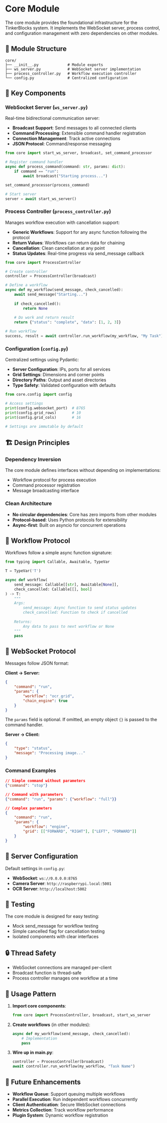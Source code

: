 # Core Module

The core module provides the foundational infrastructure for the TinkerBlocks system. It implements the WebSocket server, process control, and configuration management with zero dependencies on other modules.

## 📁 Module Structure

```
core/
├── __init__.py             # Module exports
├── ws_server.py            # WebSocket server implementation
├── process_controller.py   # Workflow execution controller
└── config.py               # Centralized configuration
```

## 🔧 Key Components

### WebSocket Server (`ws_server.py`)

Real-time bidirectional communication server:
- **Broadcast Support**: Send messages to all connected clients
- **Command Processing**: Extensible command handler registration
- **Connection Management**: Track active connections
- **JSON Protocol**: Command/response messaging

```python
from core import start_ws_server, broadcast, set_command_processor

# Register command handler
async def process_command(command: str, params: dict):
    if command == "run":
        await broadcast("Starting process...")

set_command_processor(process_command)

# Start server
server = await start_ws_server()
```

### Process Controller (`process_controller.py`)

Manages workflow execution with cancellation support:
- **Generic Workflows**: Support for any async function following the protocol
- **Return Values**: Workflows can return data for chaining
- **Cancellation**: Clean cancellation at any point
- **Status Updates**: Real-time progress via send_message callback

```python
from core import ProcessController

# Create controller
controller = ProcessController(broadcast)

# Define a workflow
async def my_workflow(send_message, check_cancelled):
    await send_message("Starting...")
    
    if check_cancelled():
        return None
        
    # Do work and return result
    return {"status": "complete", "data": [1, 2, 3]}

# Run workflow
success, result = await controller.run_workflow(my_workflow, "My Task")
```

### Configuration (`config.py`)

Centralized settings using Pydantic:
- **Server Configuration**: IPs, ports for all services
- **Grid Settings**: Dimensions and corner points
- **Directory Paths**: Output and asset directories
- **Type Safety**: Validated configuration with defaults

```python
from core.config import config

# Access settings
print(config.websocket_port)  # 8765
print(config.grid_rows)       # 10
print(config.grid_cols)       # 16

# Settings are immutable by default
```

## 🏗️ Design Principles

### Dependency Inversion
The core module defines interfaces without depending on implementations:
- Workflow protocol for process execution
- Command processor registration
- Message broadcasting interface

### Clean Architecture
- **No circular dependencies**: Core has zero imports from other modules
- **Protocol-based**: Uses Python protocols for extensibility
- **Async-first**: Built on asyncio for concurrent operations

## 🔄 Workflow Protocol

Workflows follow a simple async function signature:

```python
from typing import Callable, Awaitable, TypeVar

T = TypeVar('T')

async def workflow(
    send_message: Callable[[str], Awaitable[None]],
    check_cancelled: Callable[[], bool]
) -> T:
    """
    Args:
        send_message: Async function to send status updates
        check_cancelled: Function to check if cancelled
    
    Returns:
        Any data to pass to next workflow or None
    """
    pass
```

## 🔌 WebSocket Protocol

Messages follow JSON format:

**Client → Server:**
```json
{
    "command": "run",
    "params": {
        "workflow": "ocr_grid",
        "chain_engine": true
    }
}
```

The `params` field is optional. If omitted, an empty object `{}` is passed to the command handler.

**Server → Client:**
```json
{
    "type": "status",
    "message": "Processing image..."
}
```

### Command Examples

```json
// Simple command without parameters
{"command": "stop"}

// Command with parameters
{"command": "run", "params": {"workflow": "full"}}

// Complex parameters
{
    "command": "run",
    "params": {
        "workflow": "engine",
        "grid": [["FORWARD", "RIGHT"], ["LEFT", "FORWARD"]]
    }
}
```

## 📡 Server Configuration

Default settings in `config.py`:
- **WebSocket**: `ws://0.0.0.0:8765`
- **Camera Server**: `http://raspberrypi.local:5001`
- **OCR Server**: `http://localhost:5002`

## 🧪 Testing

The core module is designed for easy testing:
- Mock send_message for workflow testing
- Simple cancelled flag for cancellation testing
- Isolated components with clear interfaces

## 🔒 Thread Safety

- WebSocket connections are managed per-client
- Broadcast function is thread-safe
- Process controller manages one workflow at a time

## 🎯 Usage Pattern

1. **Import core components**:
   ```python
   from core import ProcessController, broadcast, start_ws_server
   ```

2. **Create workflows** (in other modules):
   ```python
   async def my_workflow(send_message, check_cancelled):
       # Implementation
       pass
   ```

3. **Wire up in main.py**:
   ```python
   controller = ProcessController(broadcast)
   await controller.run_workflow(my_workflow, "Task Name")
   ```

## 🔮 Future Enhancements

- **Workflow Queue**: Support queuing multiple workflows
- **Parallel Execution**: Run independent workflows concurrently
- **Client Authentication**: Secure WebSocket connections
- **Metrics Collection**: Track workflow performance
- **Plugin System**: Dynamic workflow registration 